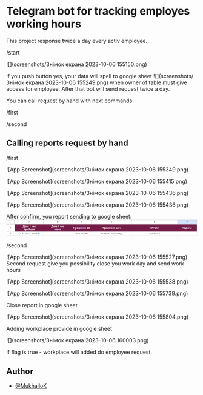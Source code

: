 # Telegram bot for tracking employes working hours

This project response twice a day every activ employee.

/start

![](screenshots/Знімок екрана 2023-10-06 155150.png)

if you push button yes, your data will spell to google sheet
![](screenshots/Знімок екрана 2023-10-06 155249.png)
when owner of table must give access for employee.
After that bot will send request twice a day.

You can call request by hand with next commands:

/first

/second

## Calling reports request by hand

/first

![App Screenshot](screenshots/Знімок екрана 2023-10-06 155349.png)

![App Screenshot](screenshots/Знімок екрана 2023-10-06 155415.png)

![App Screenshot](screenshots/Знімок екрана 2023-10-06 155436.png)

![App Screenshot](screenshots/Знімок екрана 2023-10-06 155436.png)

After confirm, you report sending to google sheet:
![App Screenshot](screenshots/img.png)

/second

![App Screenshot](screenshots/Знімок екрана 2023-10-06 155527.png)
Second request give you possibility close you work day and send work hours

![App Screenshot](screenshots/Знімок екрана 2023-10-06 155538.png)

![App Screenshot](screenshots/Знімок екрана 2023-10-06 155739.png)

Close report in google sheet

![App Screenshot](screenshots/Знімок екрана 2023-10-06 155804.png)

Adding workplace provide in google sheet

![](screenshots/Знімок екрана 2023-10-06 160003.png)

If flag is true - workplace will added do employee request.

## Author

- [@MukhailoK](https://github.com/MukhailoK)

